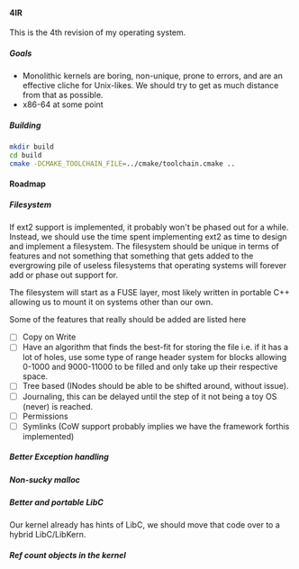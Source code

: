 #### 4IR

This is the 4th revision of my operating system.

##### Goals
- Monolithic kernels are boring, non-unique, prone to errors, and are an effective cliche for Unix-likes. We should try to get as much distance from that as possible.
- x86-64 at some point


##### Building

```bash
mkdir build
cd build
cmake -DCMAKE_TOOLCHAIN_FILE=../cmake/toolchain.cmake ..
```


#### Roadmap

##### Filesystem

If ext2 support is implemented, it probably won't be phased out for a while. Instead, we should use the time spent implementing ext2 as time to design and implement a filesystem. The filesystem should be unique in terms of features and not something that something that gets added to the evergrowing pile of useless filesystems that operating systems will forever add or phase out support for.

The filesystem will start as a FUSE layer, most likely written in portable C++ allowing us to mount it on systems other than our own.

Some of the features that really should be added are listed here

- [ ] Copy on Write
- [ ] Have an algorithm that finds the best-fit for storing the file i.e. if it has a lot of holes, use some type of range header system for blocks allowing 0-1000 and 9000-11000 to be filled and only take up their respective space.
- [ ] Tree based (INodes should be able to be shifted around, without issue).
- [ ] Journaling, this can be delayed until the step of it not being a toy OS (never) is reached. 
- [ ] Permissions
- [ ] Symlinks (CoW support probably implies we have the framework forthis implemented)

##### Better Exception handling

##### Non-sucky malloc

##### Better and portable LibC

Our kernel already has hints of LibC, we should move that code over to a hybrid LibC/LibKern.

##### Ref count objects in the kernel

